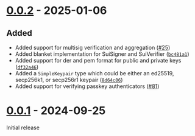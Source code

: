 # [0.0.2] - 2025-01-06

## Added

- Added support for multisig verification and aggregation ([#25])
- Added blanket implementation for SuiSigner and SuiVerifier ([`bc481a1`])
- Added support for der and pem format for public and private keys ([`df32a46`])
- Added a `SimpleKeypair` type which could be either an ed25519, secp256k1, or secp256r1 keypair ([`8d64c06`])
- Added support for verifying passkey authenticators ([#81])

[#25]: https://github.com/mystenlabs/sui-rust-sdk/pull/25
[`bc481a1`]: https://github.com/mystenlabs/sui-rust-sdk/commit/bc481a1ea156e6ccb528b5b49e62a511be5ba60a
[`df32a46`]: https://github.com/mystenlabs/sui-rust-sdk/commit/df32a46bfbecbbbf4ec7e9c1974eef0916ccd359
[`8d64c06`]: https://github.com/mystenlabs/sui-rust-sdk/commit/8d64c06628b9494c674c27158ce74036fe45080e
[#81]: https://github.com/MystenLabs/sui-rust-sdk/pull/81

# [0.0.1] - 2024-09-25

Initial release

[0.0.2]: https://github.com/mystenlabs/sui-rust-sdk/releases/tag/sui-crypto-0.0.2
[0.0.1]: https://github.com/mystenlabs/sui-rust-sdk/releases/tag/sui-crypto-0.0.1
